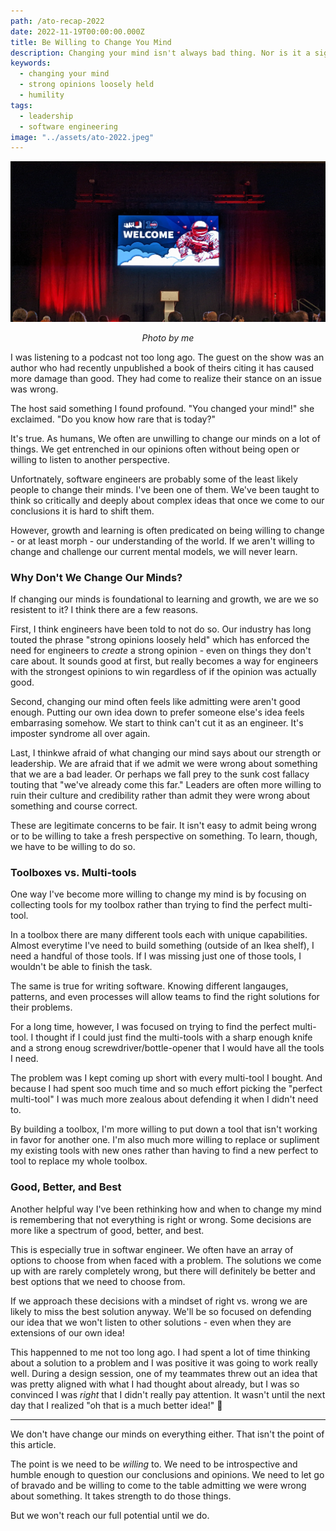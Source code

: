 ```yaml
---
path: /ato-recap-2022
date: 2022-11-19T00:00:00.000Z
title: Be Willing to Change You Mind
description: Changing your mind isn't always bad thing. Nor is it a sign of weakness. It might even be a sign of strength.
keywords:
  - changing your mind
  - strong opinions loosely held
  - humility
tags:
  - leadership
  - software engineering
image: "../assets/ato-2022.jpeg"
---
```


<center>

![All things open banner in a a large conference room](../assets/ato-2022.jpeg)

<i> 

Photo by me
  
</i>


</center>

I was listening to a podcast not too long ago. The guest on the show was an author who had recently unpublished a book of theirs citing it has caused more damage than good. They had come to realize their stance on an issue was wrong.

The host said something I found profound. "You changed your mind!" she exclaimed. "Do you know how rare that is today?"

It's true. As humans, We often are unwilling to change our minds on a lot of things. We get entrenched in our opinions often without being open or willing to listen to another perspective.

Unfortnately, software engineers are probably some of the least likely people to change their minds. I've been one of them. We've been taught to think so critically and deeply about complex ideas that once we come to our conclusions it is hard to shift them.

However, growth and learning is often predicated on being willing to change - or at least morph - our understanding of the world. If we aren't willing to change and challenge our current mental models, we will never learn.

### Why Don't We Change Our Minds?

If changing our minds is foundational to learning and growth, we are we so resistent to it? I think there are a few reasons.

First, I think engineers have been told to not do so. Our industry has long touted the phrase "strong opinions loosely held" which has enforced the need for engineers to _create_ a strong opinion - even on things they don't care about. It sounds good at first, but really becomes a way for engineers with the strongest opinions to win regardless of if the opinion was actually good.

Second, changing our mind often feels like admitting were aren't good enough. Putting our own idea down to prefer someone else's idea feels embarrasing somehow. We start to think can't cut it as an engineer. It's imposter syndrome all over again.

Last, I thinkwe afraid of what changing our mind says about our strength or leadership. We are afraid that if we admit we were wrong about something that we are a bad leader. Or perhaps we fall prey to the sunk cost fallacy touting that "we've already come this far." Leaders are often more willing to ruin their culture and credibility rather than admit they were wrong about something and course correct.

These are legitimate concerns to be fair. It isn't easy to admit being wrong or to be willing to take a fresh perspective on something. To learn, though, we have to be willing to do so.

### Toolboxes vs. Multi-tools

One way I've become more willing to change my mind is by focusing on collecting tools for my toolbox rather than trying to find the perfect multi-tool.

In a toolbox there are many different tools each with unique capabilities. Almost everytime I've need to build something (outside of an Ikea shelf), I need a handful of those tools. If I was missing just one of those tools, I wouldn't be able to finish the task. 

The same is true for writing software. Knowing different langauges, patterns, and even processes will allow teams to find the right solutions for their problems. 

For a long time, however, I was focused on trying to find the perfect multi-tool. I thought if I could just find the multi-tools with a sharp enough knife and a strong enoug screwdriver/bottle-opener that I would have all the tools I need.

The problem was I kept coming up short with every multi-tool I bought. And because I had spent soo much time and so much effort picking the "perfect multi-tool" I was much more zealous about defending it when I didn't need to.

By building a toolbox, I'm more willing to put down a tool that isn't working in favor for another one. I'm also much more willing to replace or supliment my existing tools with new ones rather than having to find a new perfect to tool to replace my whole toolbox.

### Good, Better, and Best

Another helpful way I've been rethinking how and when to change my mind is remembering that not everything is right or wrong. Some decisions are more like a spectrum of good, better, and best.

This is especially true in softwar engineer. We often have an array of options to choose from when faced with a problem. The solutions we come up with are rarely completely wrong, but there will definitely be better and best options that we need to choose from. 

If we approach these decisions with a mindset of right vs. wrong we are likely to miss the best solution anyway. We'll be so focused on defending our idea that we won't listen to other solutions - even when they are extensions of our own idea!

This happenned to me not too long ago. I had spent a lot of time thinking about a solution to a problem and I was positive it was going to work really well. During a design session, one of my teammates threw out an idea that was pretty aligned with what I had thought about already, but I was so convinced I was _right_ that I didn't really pay attention. It wasn't until the next day that I realized "oh that is a much better idea!" :facepalm:

---

We don't have change our minds on everything either. That isn't the point of this article. 

The point is we need to be _willing_ to. We need to be introspective and humble enough to question our conclusions and opinions. We need to let go of bravado and be willing to come to the table admitting we were wrong about something. It takes strength to do those things.

But we won't reach our full potential until we do.
